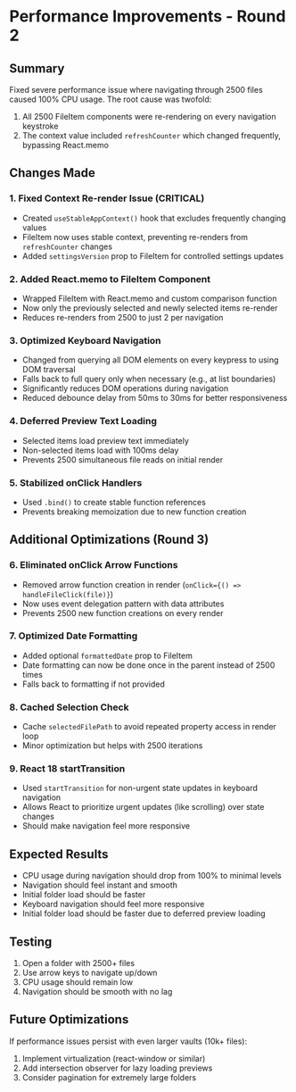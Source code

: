 # Performance Improvements - Round 2

## Summary
Fixed severe performance issue where navigating through 2500 files caused 100% CPU usage. The root cause was twofold:
1. All 2500 FileItem components were re-rendering on every navigation keystroke
2. The context value included `refreshCounter` which changed frequently, bypassing React.memo

## Changes Made

### 1. **Fixed Context Re-render Issue** (CRITICAL)
- Created `useStableAppContext()` hook that excludes frequently changing values
- FileItem now uses stable context, preventing re-renders from `refreshCounter` changes
- Added `settingsVersion` prop to FileItem for controlled settings updates

### 2. **Added React.memo to FileItem Component**
- Wrapped FileItem with React.memo and custom comparison function
- Now only the previously selected and newly selected items re-render
- Reduces re-renders from 2500 to just 2 per navigation

### 3. **Optimized Keyboard Navigation**
- Changed from querying all DOM elements on every keypress to using DOM traversal
- Falls back to full query only when necessary (e.g., at list boundaries)
- Significantly reduces DOM operations during navigation
- Reduced debounce delay from 50ms to 30ms for better responsiveness

### 4. **Deferred Preview Text Loading**
- Selected items load preview text immediately
- Non-selected items load with 100ms delay
- Prevents 2500 simultaneous file reads on initial render

### 5. **Stabilized onClick Handlers**
- Used `.bind()` to create stable function references
- Prevents breaking memoization due to new function creation

## Additional Optimizations (Round 3)

### 6. **Eliminated onClick Arrow Functions**
- Removed arrow function creation in render (`onClick={() => handleFileClick(file)}`)
- Now uses event delegation pattern with data attributes
- Prevents 2500 new function creations on every render

### 7. **Optimized Date Formatting**
- Added optional `formattedDate` prop to FileItem
- Date formatting can now be done once in the parent instead of 2500 times
- Falls back to formatting if not provided

### 8. **Cached Selection Check**
- Cache `selectedFilePath` to avoid repeated property access in render loop
- Minor optimization but helps with 2500 iterations

### 9. **React 18 startTransition**
- Used `startTransition` for non-urgent state updates in keyboard navigation
- Allows React to prioritize urgent updates (like scrolling) over state changes
- Should make navigation feel more responsive

## Expected Results
- CPU usage during navigation should drop from 100% to minimal levels
- Navigation should feel instant and smooth
- Initial folder load should be faster
- Keyboard navigation should feel more responsive
- Initial folder load should be faster due to deferred preview loading

## Testing
1. Open a folder with 2500+ files
2. Use arrow keys to navigate up/down
3. CPU usage should remain low
4. Navigation should be smooth with no lag

## Future Optimizations
If performance issues persist with even larger vaults (10k+ files):
1. Implement virtualization (react-window or similar)
2. Add intersection observer for lazy loading previews
3. Consider pagination for extremely large folders